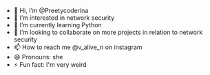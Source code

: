 - 👋 Hi, I’m @Preetycoderina
- 👀 I’m interested in network security
- 🌱 I’m currently learning Python
- 💞️ I’m looking to collaborate on more projects in relation to network security
- 📫 How to reach me @v_alive_n on instagram
- 😄 Pronouns: she 
- ⚡ Fun fact: I'm very weird 

<!---
Preetycoderina/Preetycoderina is a ✨ special ✨ repository because its `README.md` (this file) appears on your GitHub profile.
You can click the Preview link to take a look at your changes.
--->

